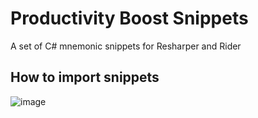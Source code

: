 # Productivity Boost Snippets
A set of C# mnemonic snippets for Resharper and Rider

## How to import snippets

![image](https://user-images.githubusercontent.com/7759991/151042753-04c884e2-39fb-4b88-acbc-355c8da6ffd7.png)
